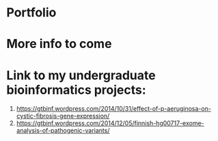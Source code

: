 # Portfolio
# More info to come
# Link to my undergraduate bioinformatics projects:
  1. https://gtbinf.wordpress.com/2014/10/31/effect-of-p-aeruginosa-on-cystic-fibrosis-gene-expression/
  2. https://gtbinf.wordpress.com/2014/12/05/finnish-hg00717-exome-analysis-of-pathogenic-variants/
  
